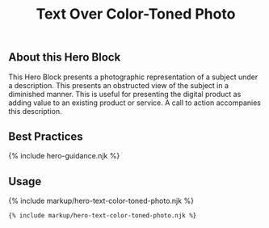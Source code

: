 ﻿---
title: Text Over Color-Toned Photo
summary: Short text over a translucent field of color, over an image.
tags: feature blocks
layout: guide
eleventyNavigation:
  key: Text Over Color-Toned Photo
  parent: Hero Blocks
  excerpt: Short text over a translucent field of color, over an image.
  img: /img/illustrations/illus-text-over-color-toned-photo.svg
  order: 4
---

## About this Hero Block

This Hero Block presents a photographic representation of a subject under a description. This presents an obstructed view of the subject in a diminished manner. This is useful for presenting the digital product as adding value to an existing product or service. A call to action accompanies this description.

## Best Practices

{% include hero-guidance.njk %}

## Usage

{% include markup/hero-text-color-toned-photo.njk %}

``` html
{% include markup/hero-text-color-toned-photo.njk %}
```
